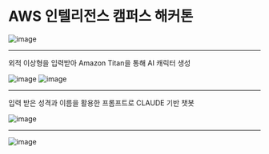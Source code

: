 # AWS 인텔리전스 캠퍼스 해커톤
![image](https://github.com/user-attachments/assets/987ff677-3c37-47e9-a2f3-64c10c95f840)

---

외적 이상형을 입력받아 Amazon Titan을 통해 AI 캐릭터 생성

![image](https://github.com/user-attachments/assets/5eaf3905-2076-45d0-8a63-707acb22044f)
![image](https://github.com/user-attachments/assets/6ef99b65-6e46-44cc-bd08-40ab01dc72ab)


---

입력 받은 성격과 이름을 활용한 프롬프트로 CLAUDE 기반 챗봇

![image](https://github.com/user-attachments/assets/b1a46970-6245-4e86-9275-b165c6292df0)

---

![image](https://github.com/user-attachments/assets/992f8add-0a60-4986-afe3-f62b99fd37a2)
